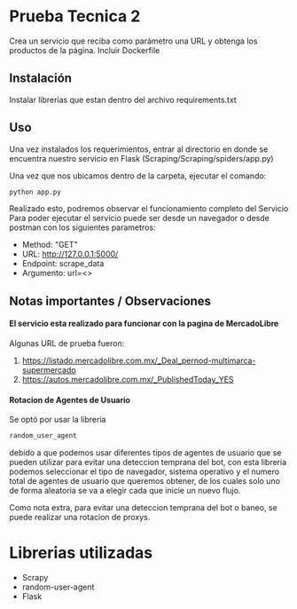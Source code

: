 # Prueba Tecnica 2

Crea un servicio que reciba como parámetro una URL y obtenga los productos de
la página. Incluir Dockerfile

## Instalación

Instalar librerias que estan dentro del archivo requirements.txt

## Uso

Una vez instalados los requerimientos, entrar al directorio en donde
se encuentra nuestro servicio en Flask 
(Scraping/Scraping/spiders/app.py)

Una vez que nos ubicamos dentro de la carpeta, ejecutar el comando:

```cmd
python app.py
```

Realizado esto, podremos observar el funcionamiento completo del Servicio
Para poder ejecutar el servicio puede ser desde un navegador o desde postman con los siguientes parametros:

- Method: "GET"
- URL: http://127.0.0.1:5000/
- Endpoint: scrape_data
- Argumento: url=<<url-necesaria>>

## Notas importantes / Observaciones
#### El servicio esta realizado para funcionar con la pagina de MercadoLibre

Algunas URL de prueba fueron:
1. https://listado.mercadolibre.com.mx/_Deal_pernod-multimarca-supermercado
2. https://autos.mercadolibre.com.mx/_PublishedToday_YES

#### Rotacion de Agentes de Usuario

Se optó por usar la libreria 

```cmd
random_user_agent
```

debido a que podemos usar diferentes tipos de
agentes de usuario que se pueden utilizar para evitar
una deteccion temprana del bot, con esta libreria
podemos seleccionar el tipo de navegador, sistema operativo
y el numero total de agentes de usuario que queremos obtener, de los cuales
solo uno de forma aleatoria se va a elegir cada que inicie un nuevo flujo.

Como nota extra, para evitar una deteccion temprana del bot o baneo,
se puede realizar una rotacion de proxys.

# Librerias utilizadas

- Scrapy
- random-user-agent
- Flask